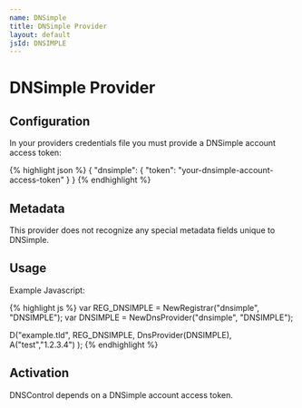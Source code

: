 ```yaml
---
name: DNSimple
title: DNSimple Provider
layout: default
jsId: DNSIMPLE
---
```

# DNSimple Provider
## Configuration
In your providers credentials file you must provide a DNSimple account access token:

{% highlight json %}
{
  "dnsimple": {
    "token": "your-dnsimple-account-access-token"
  }
}
{% endhighlight %}

## Metadata
This provider does not recognize any special metadata fields unique to DNSimple.

## Usage
Example Javascript:

{% highlight js %}
var REG_DNSIMPLE = NewRegistrar("dnsimple", "DNSIMPLE");
var DNSIMPLE = NewDnsProvider("dnsimple", "DNSIMPLE");

D("example.tld", REG_DNSIMPLE, DnsProvider(DNSIMPLE),
    A("test","1.2.3.4")
);
{% endhighlight %}

## Activation
DNSControl depends on a DNSimple account access token.